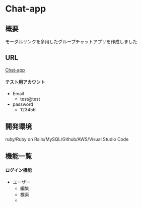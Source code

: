 #  Chat-app

##  概要
モーダルリンクを多用したグループチャットアプリを作成しました

##  URL
[Chat-app](http://3.114.20.168/)
#### テスト用アカウント
- Email
  - test@test
- password
  - 123456
  
##  開発環境
ruby/Ruby on Rails/MySQL/Github/AWS/Visual Studio Code

##  機能一覧
####  ログイン機能
- ユーザー
  - 編集
  - 検索
  - 



